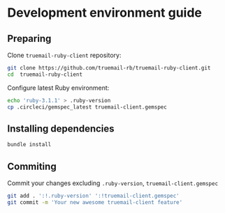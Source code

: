 # Development environment guide

## Preparing

Clone `truemail-ruby-client` repository:

```bash
git clone https://github.com/truemail-rb/truemail-ruby-client.git
cd  truemail-ruby-client
```

Configure latest Ruby environment:

```bash
echo 'ruby-3.1.1' > .ruby-version
cp .circleci/gemspec_latest truemail-client.gemspec
```

## Installing dependencies

```bash
bundle install
```

## Commiting

Commit your changes excluding `.ruby-version`, `truemail-client.gemspec`

```bash
git add . ':!.ruby-version' ':!truemail-client.gemspec'
git commit -m 'Your new awesome truemail-client feature'
```
